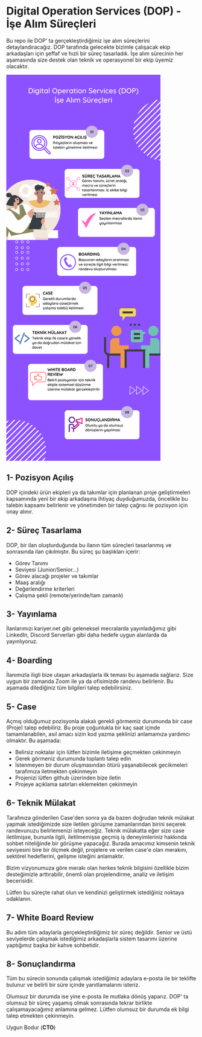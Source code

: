 # Digital Operation Services (DOP) - İşe Alım Süreçleri

Bu repo ile DOP' ta gerçekleştirdiğimiz işe alım süreçlerini detaylandıracağız.
DOP tarafında gelecekte bizimle çalışacak ekip arkadaşları için şeffaf ve hızlı bir süreç tasarladık.
İşe alım sürecinin her aşamasında size destek olan teknik ve operasyonel bir ekip üyemiz olacaktır.

![DOP HR](/Images/DOP_HR.png)

## 1- Pozisyon Açılış
DOP içindeki ürün ekipleri ya da takımlar için planlanan proje geliştirmeleri kapsamında yeni bir 
ekip arkadaşına ihtiyaç duyduğumuzda, öncelikle bu talebin kapsamı belirlenir ve yönetimden
bir talep çağrısı ile pozisyon için onay alınır.

## 2- Süreç Tasarlama
DOP, bir ilan oluşturduğunda bu ilanın tüm süreçleri tasarlanmış ve sonrasında ilan çıkılmıştır.
Bu süreç şu başlıkları içerir:
- Görev Tanımı
- Seviyesi (Junior/Senior...)
- Görev alacağı projeler ve takımlar
- Maaş aralığı
- Değerlendirme kriterleri
- Çalışma şekli (remote/yerinde/tam zamanlı)

## 3- Yayınlama
İlanlarımızı kariyer.net gibi geleneksel mecralarda yayınladığımız gibi LinkedIn, Discord Serverları
gibi daha hedefe uygun alanlarda da yayınlıyoruz.

## 4- Boarding
İlanımızla iligli bize ulaşan arkadaşlarla ilk teması bu aşamada sağlarız. Size uygun bir zamanda 
Zoom ile ya da ofisimizde randevu belirlenir. Bu aşamada dilediğiniz tüm bilgileri talep edebilirsiniz.

## 5- Case
Açmış olduğumuz pozisyonla alakalı gerekli görmemiz durumunda bir case (Proje) talep edebiliriz.
Bu proje çoğunlukla bir kaç saat içinde tamamlanabilen, asıl amacı sizin kod yazma şeklinizi
anlamamıza yardımcı olmaktır. Bu aşamada:
- Belirsiz noktalar için lütfen bizimle iletişime geçmekten çekinmeyin
- Gerek görmeniz durumunda toplantı talep edin
- İstenmeyen bir durum oluşmasından ötürü yaşanabilecek gecikmeleri tarafımıza iletmekten çekinmeyin
- Projenizi lütfen github üzerinden bize iletin
- Projeye açıklama satırları eklemekten çekinmeyin

## 6- Teknik Mülakat
Tarafınıza gönderilen Case'den sonra ya da bazen doğrudan teknik mülakat yapmak istediğimizde size iletilen
görüşme zamanlarından birini seçerek randevunuzu belirlemenizi isteyeceğiz.
Teknik mülakatta eğer size case iletilmişse, bununla ilgili, iletilmemişse geçmiş iş deneyimleriniz
hakkında sohbet niteliğinde bir görüşme yapacağız. Burada amacımız kimsenin teknik seviyesini bire bir 
ölçmek değil, projelere ve verilen case'e olan merakını, sektörel hedeflerini, gelişme isteğini anlamaktır.

Bizim vizyonumuza göre merakı olan herkes teknik bilgisini özellikle bizim desteğimizle arttırabilir, önemli olan
projelendirme, analiz ve iletişim becerisidir.

Lütfen bu süreçte rahat olun ve kendinizi geliştirmek istediğiniz noktaya odaklanın.

## 7- White Board Review
Bu adım tüm adaylarla gerçekleştirdiğimiz bir süreç değildir. Senior ve üstü seviyelerde çalışmak istediğimiz arkadaşlarla
sistem tasarımı üzerine yaptığımız başka bir kahve sohbetidir.

## 8- Sonuçlandırma
Tüm bu sürecin sonunda çalışmak istediğimiz adaylara e-posta ile bir teklifte bulunur ve belirli bir süre içinde
yanıtlamalarını isteriz.

Olumsuz bir durumda ise yine e-posta ile mutlaka dönüş yaparız. 
DOP' ta olumsuz bir süreç yaşamış olmak
sonrasında tekrar birlikte çalışamayacağımız anlamına gelmez.
Lütfen olumsuz bir durumda ek bilgi talep etmekten çekinmeyin.

Uygun Bodur (**CTO**)